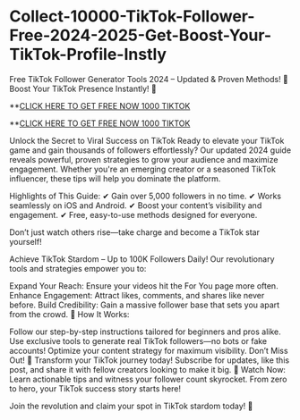 # Collect-10000-TikTok-Follower-Free-2024-2025-Get-Boost-Your-TikTok-Profile-Instly
Free TikTok Follower Generator Tools 2024 – Updated & Proven Methods! 🚀 Boost Your TikTok Presence Instantly! 🚀

**[CLICK HERE TO GET FREE NOW 1000 TIKTOK](https://is.gd/G3EIDY)

**[CLICK HERE TO GET FREE NOW 1000 TIKTOK](https://is.gd/G3EIDY)

Unlock the Secret to Viral Success on TikTok Ready to elevate your TikTok game and gain thousands of followers effortlessly? Our updated 2024 guide reveals powerful, proven strategies to grow your audience and maximize engagement. Whether you're an emerging creator or a seasoned TikTok influencer, these tips will help you dominate the platform.

Highlights of This Guide: ✔ Gain over 5,000 followers in no time. ✔ Works seamlessly on iOS and Android. ✔ Boost your content’s visibility and engagement. ✔ Free, easy-to-use methods designed for everyone.

Don’t just watch others rise—take charge and become a TikTok star yourself!

Achieve TikTok Stardom – Up to 100K Followers Daily! Our revolutionary tools and strategies empower you to:

Expand Your Reach: Ensure your videos hit the For You page more often. Enhance Engagement: Attract likes, comments, and shares like never before. Build Credibility: Gain a massive follower base that sets you apart from the crowd. 🎯 How It Works:

Follow our step-by-step instructions tailored for beginners and pros alike. Use exclusive tools to generate real TikTok followers—no bots or fake accounts! Optimize your content strategy for maximum visibility. Don’t Miss Out! 📢 Transform your TikTok journey today! Subscribe for updates, like this post, and share it with fellow creators looking to make it big. 🎥 Watch Now: Learn actionable tips and witness your follower count skyrocket. From zero to hero, your TikTok success story starts here!

Join the revolution and claim your spot in TikTok stardom today! 🎉
